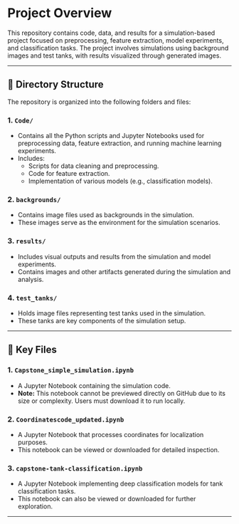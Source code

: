 # Project Overview

This repository contains code, data, and results for a simulation-based project focused on preprocessing, feature extraction, model experiments, and classification tasks. The project involves simulations using background images and test tanks, with results visualized through generated images.

---

## 📁 Directory Structure

The repository is organized into the following folders and files:

### 1. `Code/`
- Contains all the Python scripts and Jupyter Notebooks used for preprocessing data, feature extraction, and running machine learning experiments.
- Includes:
  - Scripts for data cleaning and preprocessing.
  - Code for feature extraction.
  - Implementation of various models (e.g., classification models).

### 2. `backgrounds/`
- Contains image files used as backgrounds in the simulation.
- These images serve as the environment for the simulation scenarios.

### 3. `results/`
- Includes visual outputs and results from the simulation and model experiments.
- Contains images and other artifacts generated during the simulation and analysis.

### 4. `test_tanks/`
- Holds image files representing test tanks used in the simulation.
- These tanks are key components of the simulation setup.

---

## 📄 Key Files

### 1. `Capstone_simple_simulation.ipynb`
- A Jupyter Notebook containing the simulation code.
- **Note:** This notebook cannot be previewed directly on GitHub due to its size or complexity. Users must download it to run locally.

### 2. `Coordinatescode_updated.ipynb`
- A Jupyter Notebook that processes coordinates for localization purposes.
- This notebook can be viewed or downloaded for detailed inspection.

### 3. `capstone-tank-classification.ipynb`
- A Jupyter Notebook implementing deep classification models for tank classification tasks.
- This notebook can also be viewed or downloaded for further exploration.

---
